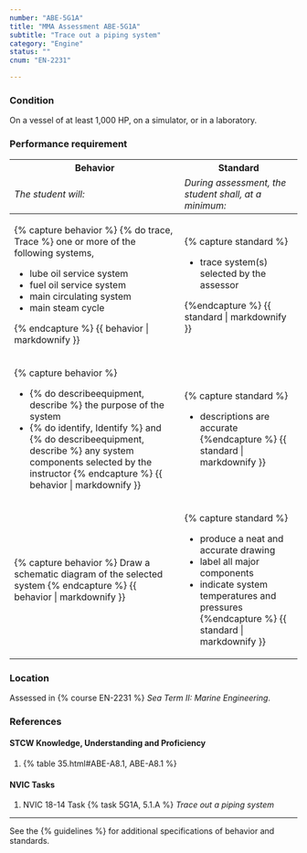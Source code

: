 ```yaml
---
number: "ABE-5G1A"
title: "MMA Assessment ABE-5G1A"
subtitle: "Trace out a piping system"
category: "Engine"
status: ""
cnum: "EN-2231"

---
```

### Condition

On a vessel of at least 1,000 HP, on a simulator, or in a laboratory.

### Performance requirement 

<table width='100%' class='Guidelines'>
 <thead>
 <tr>
     <th class='thirty'>Behavior</th>
     <th class='seventy'>Standard</th>
 </tr>
 <tr>
     <td><em>The student will:</em></td>
     <td><em>During assessment, the student shall, at a minimum:</em></td>
 </tr>
 </thead>
 <tbody>
 

<tr><td>

{% capture behavior %}
{% do trace, Trace %} one or more of the following systems,

* lube oil service system
* fuel oil service system
* main circulating system
* main steam cycle

{% endcapture %}
{{ behavior | markdownify }}

</td><td>

{% capture standard %}
* trace system(s) selected by the assessor

{%endcapture %}
{{ standard | markdownify }}

</td></tr>



<tr><td>

{% capture behavior %}
* {% do describeequipment, describe %} the purpose of the system
* {% do identify, Identify %} and {% do describeequipment, describe %} any system components selected by the instructor
{% endcapture %}
{{ behavior | markdownify }}

</td><td>

{% capture standard %}
* descriptions are accurate
{%endcapture %}
{{ standard | markdownify }}

</td></tr>



<tr><td>

{% capture behavior %}
Draw a schematic diagram of the selected system
{% endcapture %}
{{ behavior | markdownify }}

</td><td>

{% capture standard %}
* produce a neat and accurate drawing
* label all major components 
* indicate system temperatures and pressures
{%endcapture %}
{{ standard | markdownify }}

</td></tr>



 </tbody>
 </table>

### Location

Assessed in  {% course  EN-2231 %}  *Sea Term II: Marine Engineering*.

### References

#### STCW Knowledge, Understanding and Proficiency

1. {% table 35.html#ABE-A8.1, ABE-A8.1 %}


#### NVIC Tasks

1. NVIC 18-14 Task {% task 5G1A, 5.1.A %} *Trace out a piping system*



***



See the {% guidelines %} for additional specifications of behavior and standards.